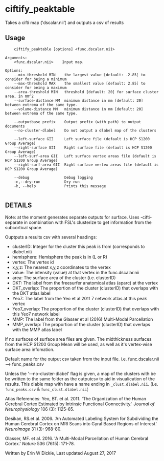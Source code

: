 # ciftify_peaktable

Takes a cifti map ('dscalar.nii') and outputs a csv of results

## Usage
```
    ciftify_peaktable [options] <func.dscalar.nii>

Arguments:
    <func.dscalar.nii>    Input map.

Options:
    --min-threshold MIN    the largest value [default: -2.85] to consider for being a minimum
    --max-threshold MAX    the smallest value [default: 2.85] to consider for being a maximum
    --area-threshold MIN   threshold [default: 20] for surface cluster area, in mm^2
    --surface-distance MM  minimum distance in mm [default: 20] between extrema of the same type.
    --volume-distance MM   minimum distance in mm [default: 20] between extrema of the same type.

    --outputbase prefix    Output prefix (with path) to output documents
    --no-cluster-dlabel    Do not output a dlabel map of the clusters

    --left-surface GII     Left surface file (default is HCP S1200 Group Average)
    --right-surface GII    Right surface file (default is HCP S1200 Group Average)
    --left-surf-area GII   Left surface vertex areas file (default is HCP S1200 Group Average)
    --right-surf-area GII  Right surface vertex areas file (default is HCP S1200 Group Average)

    --debug                Debug logging
    -n,--dry-run           Dry run
    -h, --help             Prints this message


```
## DETAILS
Note: at the moment generates separate outputs for surface.
Uses -cifti-separate in combination with FSL's clusterize to get information from
the subcortical space.

Ouptputs a results csv with several headings:
  + clusterID: Integer for the cluster this peak is from (corresponds to dlabel.nii)
  + hemisphere: Hemisphere the peak is in (L or R)
  + vertex: The vertex id
  + x,y,z: The nearest x,y,z coordinates to the vertex
  + value: The intensity (value) at that vertex in the func.dscalar.nii
  + area: The surface area of the cluster (i.e. clusterID)
  + DKT: The label from the freesurfer anatomical atlas (aparc) at the vertex
  + DKT_overlap: The proportion of the cluster (clusterID) that overlaps with the DKT atlas label
  + Yeo7: The label from the Yeo et al 2011 7 network atlas at this peak vertex
  + Yeo7_overlap: The proportion of the cluster (clusterID) that overlaps with this Yeo7 network label
  + MMP: The label from the Glasser et al (2016) Multi-Modal Parcellation
  + MMP_overlap: The proportion of the cluster (clusterID) that overlaps with the MMP atlas label

If no surfaces of surface area files are given. The midthickness surfaces from
the HCP S1200 Group Mean will be used, as well as it's vertex-wise
surface area infomation.

Default name for the output csv taken from the input file.
i.e. func.dscalar.nii --> func_peaks.csv

Unless the '--no-cluster-dlabel' flag is given, a map of the clusters with be
be written to the same folder as the outputcsv to aid in visualication of the results.
This dlable map with have a name ending in `_clust.dlabel.nii`.
(i.e. `func_peaks.csv` & `func_clust.dlabel.nii`)

Atlas References:
Yeo, BT. et al. 2011. 'The Organization of the Human Cerebral Cortex
Estimated by Intrinsic Functional Connectivity.' *Journal of Neurophysiology*
106 (3): 1125-65.

Desikan, RS.et al. 2006. 'An Automated Labeling System for Subdividing the
Human Cerebral Cortex on MRI Scans into Gyral Based Regions of Interest.'
*NeuroImage* 31 (3): 968-80.

Glasser, MF. et al. 2016. 'A Multi-Modal Parcellation of Human Cerebral Cortex.'
*Nature* 536 (7615): 171-78.

Written by Erin W Dickie, Last updated August 27, 2017
